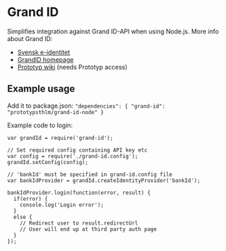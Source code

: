 # Grand ID
Simplifies integration against Grand ID-API when using Node.js. More info about Grand ID:

- [Svensk e-identitet](http://www.e-identitet.se/index.php?page=authify_for_systemproviders)
- [GrandID homepage](http://grandid.com)
- [Prototyp wiki](https://sites.google.com/a/prototyp.se/wiki/projekt/egna-projekt/grandid) (needs Prototyp access)


## Example usage
Add it to package.json: `"dependencies": {
    "grand-id": "prototypsthlm/grand-id-node"
  }`
 
Example code to login: 

```
var grandId = require('grand-id');

// Set required config containing API key etc
var config = require('./grand-id.config');
grandId.setConfig(config);

// 'bankId' must be specified in grand-id.config file
var bankIdProvider = grandId.createIdentityProvider('bankId');
 
bankIdProvider.login(function(error, result) {
  if(error) {
    console.log('Login error');
  }
  else {
    // Redirect user to result.redirectUrl
    // User will end up at third party auth page
  }
});
```
